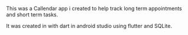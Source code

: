 This was a Callendar app i created to help track long term appointments and short term tasks.

It was created in with dart in android studio using flutter and SQLite.
